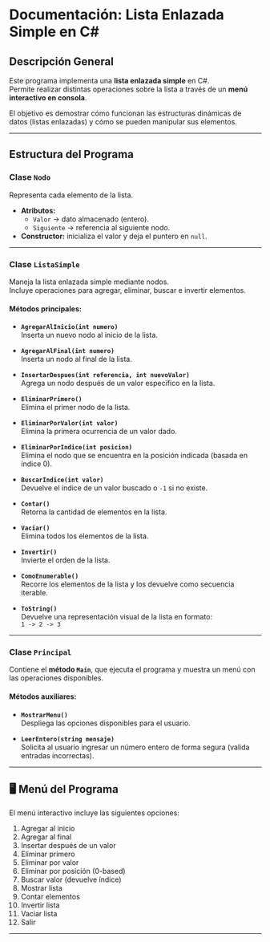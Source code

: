 #  Documentación: Lista Enlazada Simple en C#

##  Descripción General
Este programa implementa una **lista enlazada simple** en C#.  
Permite realizar distintas operaciones sobre la lista a través de un **menú interactivo en consola**.  

El objetivo es demostrar cómo funcionan las estructuras dinámicas de datos (listas enlazadas) y cómo se pueden manipular sus elementos.

---

##  Estructura del Programa

### Clase `Nodo`
Representa cada elemento de la lista.
- **Atributos:**
  - `Valor` → dato almacenado (entero).
  - `Siguiente` → referencia al siguiente nodo.
- **Constructor:** inicializa el valor y deja el puntero en `null`.

---

### Clase `ListaSimple`
Maneja la lista enlazada simple mediante nodos.  
Incluye operaciones para agregar, eliminar, buscar e invertir elementos.

#### Métodos principales:
- **`AgregarAlInicio(int numero)`**  
  Inserta un nuevo nodo al inicio de la lista.

- **`AgregarAlFinal(int numero)`**  
  Inserta un nodo al final de la lista.

- **`InsertarDespues(int referencia, int nuevoValor)`**  
  Agrega un nodo después de un valor específico en la lista.

- **`EliminarPrimero()`**  
  Elimina el primer nodo de la lista.

- **`EliminarPorValor(int valor)`**  
  Elimina la primera ocurrencia de un valor dado.

- **`EliminarPorIndice(int posicion)`**  
  Elimina el nodo que se encuentra en la posición indicada (basada en índice 0).

- **`BuscarIndice(int valor)`**  
  Devuelve el índice de un valor buscado o `-1` si no existe.

- **`Contar()`**  
  Retorna la cantidad de elementos en la lista.

- **`Vaciar()`**  
  Elimina todos los elementos de la lista.

- **`Invertir()`**  
  Invierte el orden de la lista.

- **`ComoEnumerable()`**  
  Recorre los elementos de la lista y los devuelve como secuencia iterable.

- **`ToString()`**  
  Devuelve una representación visual de la lista en formato:  
  `1 -> 2 -> 3`

---

### Clase `Principal`
Contiene el **método `Main`**, que ejecuta el programa y muestra un menú con las operaciones disponibles.

#### Métodos auxiliares:
- **`MostrarMenu()`**  
  Despliega las opciones disponibles para el usuario.
  
- **`LeerEntero(string mensaje)`**  
  Solicita al usuario ingresar un número entero de forma segura (valida entradas incorrectas).

---

## 🖥️ Menú del Programa
El menú interactivo incluye las siguientes opciones:

1. Agregar al inicio  
2. Agregar al final  
3. Insertar después de un valor  
4. Eliminar primero  
5. Eliminar por valor  
6. Eliminar por posición (0-based)  
7. Buscar valor (devuelve índice)  
8. Mostrar lista  
9. Contar elementos  
10. Invertir lista  
11. Vaciar lista  
0. Salir  

---


